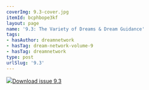 ```yaml
---
coverImg: 9.3-cover.jpg
itemId: bcphbope3kf
layout: page
name: '9.3: The Variety of Dreams & Dream Guidance'
tags:
- hasAuthor: dreamnetwork
- hasTag: dream-network-volume-9
- hasTag: dreamnetwork
type: post
urlSlug: '9.3'
---
```

<img class="card-img" src="../images/9.3-rect.jpg"/><a href="../files/pdfs/Volume_9/9.3-Dream-Network-Journal_Volume-9_No-3.pdf" download="">Download issue 9.3</a>